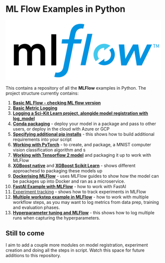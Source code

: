 # ML Flow Examples in Python

![](MLFlow_Examples/figures/images/mlflow_logo.png)

This contains a repository of all the **MLFlow** examples in Python. The project structure currently contains:

1. [**Basic ML Flow - checking ML flow version**](https://github.com/StatsGary/MLFlow_Python/blob/main/MLFlow_Examples/01_MLFlow_Basics.py)
2. [**Basic Metric Logging**](https://github.com/StatsGary/MLFlow_Python/blob/main/MLFlow_Examples/02_Basic_Metric_Logging.py)
3. [**Logging a Sci-Kit Learn project, alongide model registration with **log_model****](https://github.com/StatsGary/MLFlow_Python/blob/main/MLFlow_Examples/03_Logging_SCIKIT_Learn_Experiment.py)
4. [**Conda packaging**](https://github.com/StatsGary/MLFlow_Python/tree/main/MLFlow_Examples/04_PackagingModelCode) - deploy your model in a package and pass to other users, or deploy in the cloud with Azure or GCP
5. [**Specifying additional pip installs**]() - this shows how to build additional requirements into your script
6. [**Working with PyTorch**](https://github.com/StatsGary/MLFlow_Python/tree/main/MLFlow_Examples/06_PyTorchWithMLFlow/MNIST) - to create, and package, a MNIST computer vision classification algorithm and s
7. [**Working with Tensorflow 2 model**](https://github.com/StatsGary/MLFlow_Python/tree/main/MLFlow_Examples/07_Tensorflow_MLFlow/tf2) and packaging it up to work with MLFlow
8. [**XGBoost native**](https://github.com/StatsGary/MLFlow_Python/tree/main/MLFlow_Examples/08_XGBoost_MLFlow/xgboost_native) and [**XGBoost Scikit Learn**](https://github.com/StatsGary/MLFlow_Python/tree/main/MLFlow_Examples/08_XGBoost_MLFlow/xgboost_sklearn) - shows different approachesd to packaging these models up
9. [**Dockerising MLFlow**](https://github.com/StatsGary/MLFlow_Python/tree/main/MLFlow_Examples/09_Dockerising_MLFlow) - uses MLFlow guides to show how the model can be packages up into Docker and ran as a microservice.
10. [**FastAI Example with MLFlow**](https://github.com/StatsGary/MLFlow_Python/tree/main/MLFlow_Examples/10_FastAIExample) - how to work with FastAI
11. [Experiment tracking](https://github.com/StatsGary/MLFlow_Python/tree/main/MLFlow_Examples/11_TrackingModel_Metrics) - shows how to track experiments in MLFlow
12. [**Multiple workstep example in MLFlow**](https://github.com/StatsGary/MLFlow_Python/tree/main/MLFlow_Examples/12_MultiWorkstep_MLFlow) - how to work with multiple workflow steps, as you may want to log metrics from data prep, training and evaluation phases.
13. [**Hyperparameter tuning and MLFlow**](https://github.com/StatsGary/MLFlow_Python/tree/main/MLFlow_Examples/13_Deploy_with_HP_tuning) - this shows how to log multiple runs when capturing the hyperparameters.


## Still to come
I aim to add a couple more modules on model registration, experiment creation and doing all the steps in script. Watch this space for future additions to this repository.
